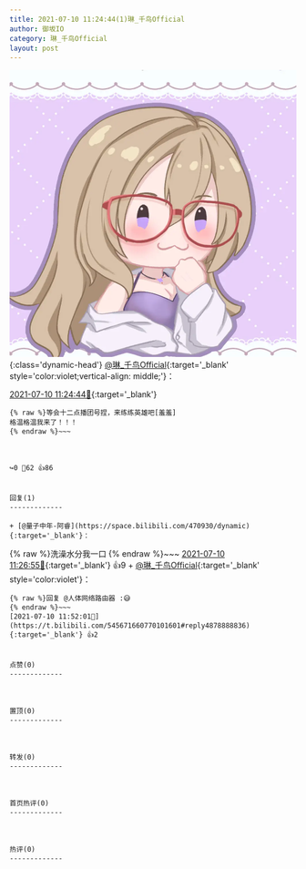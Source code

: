 ```yaml
---
title: 2021-07-10 11:24:44(1)琳_千鸟Official
author: 御坂IO
category: 琳_千鸟Official
layout: post
---
```


![img](/images/c0a88f85ebd0d056f37b114e0748e69556c8b488.jpg){:class='dynamic-head'}
[@琳_千鸟Official](https://space.bilibili.com/1620923329/dynamic){:target='_blank' style='color:violet;vertical-align: middle;'}：

[2021-07-10 11:24:44🔗](https://t.bilibili.com/545671660770101601){:target='_blank'}

~~~
{% raw %}等会十二点播团号捏，来练练英雄吧[羞羞]
格温格温我来了！！！
{% endraw %}~~~



↪️0 💬62 👍86


回复(1)
-------------

+ [@量子中年-阿睿](https://space.bilibili.com/470930/dynamic){:target='_blank'}：
~~~
{% raw %}洗澡水分我一口
{% endraw %}~~~
[2021-07-10 11:26:55🔗](https://t.bilibili.com/545671660770101601#reply4878740063){:target='_blank'} 👍9
    + [@琳_千鸟Official](https://space.bilibili.com/1620923329/dynamic){:target='_blank' style='color:violet'}：
~~~
{% raw %}回复 @人体网络路由器 :😅
{% endraw %}~~~
[2021-07-10 11:52:01🔗](https://t.bilibili.com/545671660770101601#reply4878888836){:target='_blank'} 👍2


点赞(0)
-------------



置顶(0)
-------------



转发(0)
-------------



首页热评(0)
-------------



热评(0)
-------------



